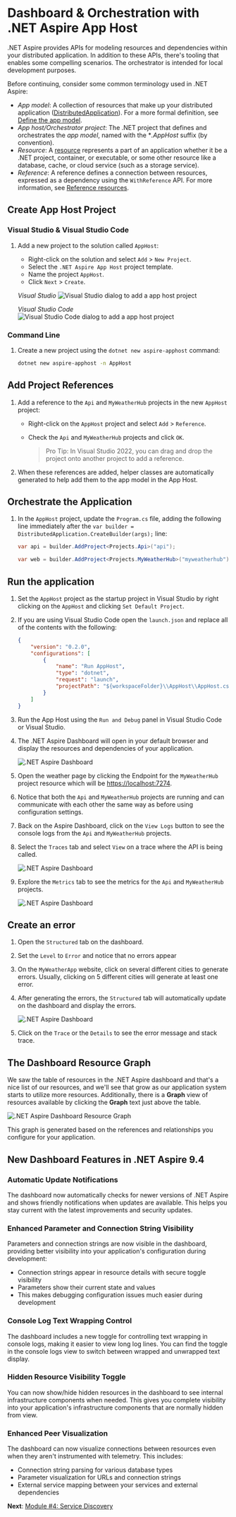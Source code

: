 # Dashboard & Orchestration with .NET Aspire App Host

.NET Aspire provides APIs for modeling resources and dependencies within your distributed application. In addition to these APIs, there's tooling that enables some compelling scenarios. The orchestrator is intended for local development purposes.

Before continuing, consider some common terminology used in .NET Aspire:

- *App model*: A collection of resources that make up your distributed application ([DistributedApplication](https://learn.microsoft.com/dotnet/api/aspire.hosting.distributedapplication)). For a more formal definition, see [Define the app model](https://learn.microsoft.com/dotnet/aspire/fundamentals/app-host-overview?tabs=docker#define-the-app-model).
- *App host/Orchestrator project*: The .NET project that defines and orchestrates the *app model*, named with the **.AppHost* suffix (by convention).
- *Resource*: A [resource](https://learn.microsoft.com/dotnet/aspire/fundamentals/app-host-overview?tabs=docker#built-in-resource-types) represents a part of an application whether it be a .NET project, container, or executable, or some other resource like a database, cache, or cloud service (such as a storage service).
- *Reference*: A reference defines a connection between resources, expressed as a dependency using the `WithReference` API. For more information, see [Reference resources](https://learn.microsoft.com/dotnet/aspire/fundamentals/app-host-overview?tabs=docker#reference-resources).

## Create App Host Project

### Visual Studio & Visual Studio Code

1. Add a new project to the solution called `AppHost`:
   - Right-click on the solution and select `Add` > `New Project`.
   - Select the `.NET Aspire App Host` project template.
   - Name the project `AppHost`.
   - Click `Next` > `Create`.

    *Visual Studio*
    ![Visual Studio dialog to add a app host project](./media/vs-add-apphost.png)

    *Visual Studio Code*
    ![Visual Studio Code dialog to add a app host project](./media/vsc-add-apphost.png)

### Command Line

1. Create a new project using the `dotnet new aspire-apphost` command:

    ```bash
    dotnet new aspire-apphost -n AppHost
    ```

## Add Project References

1. Add a reference to the `Api` and `MyWeatherHub` projects in the new `AppHost` project:
   - Right-click on the `AppHost` project and select `Add` > `Reference`.
   - Check the `Api` and `MyWeatherHub` projects and click `OK`.

     > Pro Tip: In Visual Studio 2022, you can drag and drop the project onto another project to add a reference.

1. When these references are added, helper classes are automatically generated to help add them to the app model in the App Host.

## Orchestrate the Application

1. In the `AppHost` project, update the `Program.cs` file, adding the following line immediately after the `var builder = DistributedApplication.CreateBuilder(args);` line:

    ```csharp
    var api = builder.AddProject<Projects.Api>("api");

    var web = builder.AddProject<Projects.MyWeatherHub>("myweatherhub");
    ```

## Run the application

1. Set the `AppHost` project as the startup project in Visual Studio by right clicking on the `AppHost` and clicking `Set Default Project`.
1. If you are using Visual Studio Code open the `launch.json` and replace all of the contents with the following:

    ```json
    {
        "version": "0.2.0",
        "configurations": [
            {
                "name": "Run AppHost",
                "type": "dotnet",
                "request": "launch",
                "projectPath": "${workspaceFolder}\\AppHost\\AppHost.csproj"
            }
        ]
    }
    ```

1. Run the App Host using the `Run and Debug` panel in Visual Studio Code or Visual Studio.
1. The .NET Aspire Dashboard will open in your default browser and display the resources and dependencies of your application.

    ![.NET Aspire Dashboard](./media/dashboard.png)

1. Open the weather page by clicking the Endpoint for the `MyWeatherHub` project resource which will be [https://localhost:7274](https://localhost:7274).
1. Notice that both the `Api` and `MyWeatherHub` projects are running and can communicate with each other the same way as before using configuration settings.
1. Back on the Aspire Dashboard, click on the `View Logs` button to see the console logs from the `Api` and `MyWeatherHub` projects.
1. Select the `Traces` tab and select `View` on a trace where the API is being called.

    ![.NET Aspire Dashboard](./media/dashboard-trace.png)

1. Explore the `Metrics` tab to see the metrics for the `Api` and `MyWeatherHub` projects.

    ![.NET Aspire Dashboard](./media/dashboard-metrics.png)

## Create an error

1. Open the `Structured` tab on the dashboard.
1. Set the `Level` to `Error` and notice that no errors appear
1. On the `MyWeatherApp` website, click on several different cities to generate errors. Usually, clicking on 5 different cities will generate at least one error.
1. After generating the errors, the `Structured` tab will automatically update on the dashboard and display the errors.

    ![.NET Aspire Dashboard](./media/dashboard-error.png)

1. Click on the `Trace` or the `Details` to see the error message and stack trace.

## The Dashboard Resource Graph

We saw the table of resources in the .NET Aspire dashboard and that's a nice list of our resources, and we'll see that grow as our application system starts to utilize more resources.  Additionally, there is a **Graph** view of resources available by clicking the **Graph** text just above the table.

![.NET Aspire Dashboard Resource Graph](./media/dashboard-graph.png)

This graph is generated based on the references and relationships you configure for your application.

## New Dashboard Features in .NET Aspire 9.4

### Automatic Update Notifications
The dashboard now automatically checks for newer versions of .NET Aspire and shows friendly notifications when updates are available. This helps you stay current with the latest improvements and security updates.

### Enhanced Parameter and Connection String Visibility
Parameters and connection strings are now visible in the dashboard, providing better visibility into your application's configuration during development:

- Connection strings appear in resource details with secure toggle visibility
- Parameters show their current state and values
- This makes debugging configuration issues much easier during development

### Console Log Text Wrapping Control
The dashboard includes a new toggle for controlling text wrapping in console logs, making it easier to view long log lines. You can find the toggle in the console logs view to switch between wrapped and unwrapped text display.

### Hidden Resource Visibility Toggle
You can now show/hide hidden resources in the dashboard to see internal infrastructure components when needed. This gives you complete visibility into your application's infrastructure components that are normally hidden from view.

### Enhanced Peer Visualization
The dashboard can now visualize connections between resources even when they aren't instrumented with telemetry. This includes:
- Connection string parsing for various database types
- Parameter visualization for URLs and connection strings
- External service mapping between your services and external dependencies

**Next**: [Module #4: Service Discovery](./4-servicediscovery.md)
